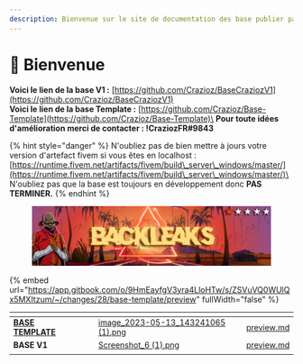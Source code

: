 ```yaml
---
description: Bienvenue sur le site de documentation des base publier par moi et Sylver.
---
```


# 👋 Bienvenue

**Voici le lien de la base V1 :** [https://github.com/Crazioz/BaseCraziozV1](https://github.com/Crazioz/BaseCraziozV1) \
**Voici le lien de la base Template :** [https://github.com/Crazioz/Base-Template](https://github.com/Crazioz/Base-Template)\
**Pour toute idées d'amélioration merci de contacter : !CraziozFR#9843**

{% hint style="danger" %}
N'oubliez pas de bien mettre à jours votre version d'artefact fivem si vous êtes en localhost : [https://runtime.fivem.net/artifacts/fivem/build\_server\_windows/master/](https://runtime.fivem.net/artifacts/fivem/build\_server\_windows/master/)\
\
N'oubliez pas que la base est toujours en développement donc **PAS TERMINER.**
{% endhint %}

<figure><img src=".gitbook/assets/backleaks.png" alt=""><figcaption></figcaption></figure>

{% embed url="https://app.gitbook.com/o/9HmEayfgV3yra4LloHTw/s/ZSVuVQ0WUlQx5MXItzum/~/changes/28/base-template/preview" fullWidth="false" %}

<table data-view="cards"><thead><tr><th></th><th></th><th></th><th data-hidden data-card-cover data-type="files"></th><th data-hidden data-card-target data-type="content-ref"></th></tr></thead><tbody><tr><td>         <a data-footnote-ref href="#user-content-fn-1"><strong>BASE TEMPLATE</strong></a></td><td></td><td></td><td><a href=".gitbook/assets/image_2023-05-13_143241065 (1).png">image_2023-05-13_143241065 (1).png</a></td><td><a href="base-template/preview.md">preview.md</a></td></tr><tr><td>                  <strong>BASE V1</strong></td><td></td><td></td><td><a href=".gitbook/assets/Screenshot_6 (1).png">Screenshot_6 (1).png</a></td><td><a href="base-v1/preview.md">preview.md</a></td></tr><tr><td></td><td></td><td></td><td></td><td></td></tr></tbody></table>



[^1]: 
